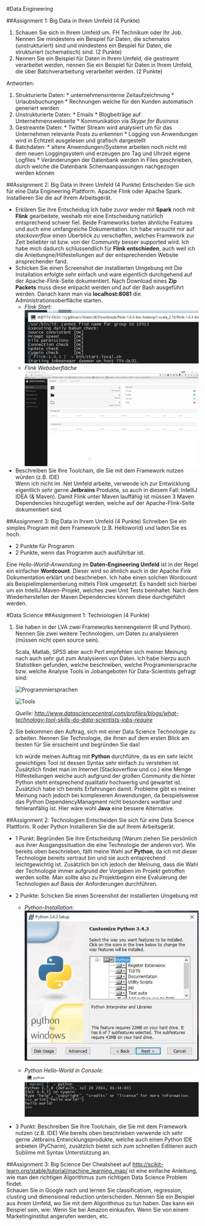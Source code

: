 #Data Engineering

##Assignment 1: Big Data in Ihrem Umfeld (4 Punkte)
1. Schauen Sie sich in Ihrem Umfeld um. FH Technikum oder Ihr Job. Nennen Sie mindestens ein Beispiel für Daten, die schemalos (unstrukturiert) sind und mindestens ein Bespiel für Daten, die strukturiert (schematisch) sind. (2 Punkte)
2. Nennen Sie ein Beispiel für Daten in Ihrem Umfeld, die gestreamt verarbeitet werden, nennen Sie ein Beispiel für Daten in Ihrem Umfeld, die über Batchverarbeitung verarbeitet werden. (2 Punkte)

Antworten:
  1. Strukturierte Daten:
  	* unternehmensinterne Zeitaufzeichnung
  	* Urlaubsbuchungen
  	* Rechnungen welche für den Kunden automatisch generiert werden
  2. Unstrukturierte Daten: 
  	* Emails 
  	* Blogbeiträge auf Unternehmenswebseite
  	* Kommunikation via _Skype for Business_
  3. Gestreamte Daten: 
  	* Twitter Stream wird analysiert um für das Unternehmen relevante Posts zu erkennen
  	* Logging von Anwendungen wird in Echtzeit ausgelesen und grafisch dargestellt
  4. Batchdaten: 
  	* altere Anwendungen/Systeme arbeiten noch nicht mit dem neuen Loggingsystem und erzeugen pro Tag und Uhrzeit eigene Logfiles
  	* Veränderungen der Datenbank werden in Files geschrieben, durch welche die Datenbank Schemaanpassungen nachgezogen werden können
  
##Assignment 2: Big Data in Ihrem Umfeld (4 Punkte)
Entscheiden Sie sich für eine Data Engineering Plattform. Apache Flink oder Apache Spark. Installieren Sie die auf Ihrem Arbeitsgerät.
* Erklären Sie ihre Entscheidug
	Ich habe zuvor weder mit __Spark__ noch mit __Flink__ gearbeitete, weshalb mir eine Entscheidung natürlich entsprechend schwer fiel. Beide Frameworks bieten ähnliche Features und auch eine umfangreiche Dokumentation. 
    Ich habe versucht mir auf _stackoverflow_ einen Überblick zu verschaffen, welches Framework zur Zeit beliebter ist bzw. von der Community besser supported wird. Ich habe mich dadurch schlussendlich für __Flink entschieden__, auch weil ich die Anleitungne/Hilfestellungen auf der entsprechenden Website ansprechender fand.
* Schicken Sie einen Screenshot der installierten Umgebung mit
	Die Installation erfolgte sehr einfach und ware eigentlich durchgehend auf der Apache-Flink-Seite dokumentiert. Nach Download eines __Zip Packets__ muss diese entpackt werden und auf der Bash ausgeführt werden. Danach kann man via __localhost:8081__ die Administrationsoberfläche starten.  
    - _Flink Start:_  
	![Flink Start](https://github.com/duffleit/bld_2016/blob/master/screenshots/console.png?raw=true)
	- _Flink Weboberfläche_  
	![Flink Oberfläche](https://github.com/duffleit/bld_2016/blob/master/screenshots/webinterface.png?raw=true)
* Beschreiben Sie Ihre Toolchain, die Sie mit dem Framework nutzen würden (z.B. IDE)  
	Wenn ich nicht im .Net Umfeld arbeite, verwende ich zur Entwicklung eigentlich sehr gerne __Jetbrains__ Produkte, so auch in diesem Fall: IntelliJ IDEA (& Maven). 
    Damit Flink unter Maven lauffähig ist müssen 3 Maven Dependencies hinzugefügt werden, welche auf der Apache-Flink-Seite dokumentiert sind.

##Assignment 3: Big Data in Ihrem Umfeld (4 Punkte)
Schreiben Sie ein simples Program mit dem Framework (z.B. Helloworld) und laden Sie es hoch.

* 2 Punkte für Programm
* 2 Punkte, wenn das Programm auch ausführbar ist.

Eine _Hello-World-Anwendung_ im __Daten-Engineering Umfeld__ ist in der Regel ein einfacher __Wordcount__. Dieser wird so ähnlich auch in der Apache Fink Dokumentation erklärt und beschrieben. Ich habe einen solchen Wordcount als Beispielimplementierung mittels Flink umgesetzt. Es handelt sich hierbei um ein IntelliJ Maven-Projekt, welches zwei Unit Tests beinhaltet. Nach dem Wiederherstellen der Maven Dependencies können diese durchgeführt werden.
  
#Data Science
##Assignment 1: Technologien (4 Punkte)
1. Sie haben in der LVA zwei Frameworks kennengelernt (R und Python). Nennen Sie zwei weitere Technologien, um Daten zu analysieren (müssen nicht open source sein).

    Scala, Matlab, SPSS aber auch Perl empfehlen sich meiner Meinung nach auch sehr gut zum Analysieren von Daten. 
	Ich habe hierzu auch Statistiken gefunden, welche beschreiben, welche
	Programmiersprache bzw. welche Analyse Tools in Jobangeboten für Data-Scientists gefragt sind:

	![Programmiersprachen](http://api.ning.com/files/HRXB3pTHxIoFxP8VG2ML5FPV5KzCia0LUG5goGrn*ytWqT10vfPhsY*vN*EXPy0rFRASaoKy-6Mt4vPswNGLz4owrc8JhL*A/ProgrammingLanguagesListedinDataScientistJobDescriptions.jpg")

	![Tools](http://api.ning.com/files/HRXB3pTHxIpxa-3eGV*kMF8eukv6ZoX3l2R*VuRqHjZFo1WK3zPg0KSa324eIz*NUZwW2feJtMx3qL1Zs0PAtOu5skjYS-Wv/StatisticalAnalysisToolsListedinDataScientistJobDescriptions.jpg)

	_Quelle: http://www.datasciencecentral.com/profiles/blogs/what-technology-tool-skills-do-data-scientists-jobs-require_

2. Sie bekommen den Auftrag, sich mit einer Data Science Technologie zu arbeiten. Nennen Sie Technologie, die ihnen auf dem ersten Blick am besten für Sie ersscheint und begründen Sie das!

	Ich würde meinen Auftrag mit __Python__ durchführe, da es ein sehr leicht gewichtiges Tool ist dessen Syntax sehr einfach zu verstehen ist. Zusätzlich findet man im Internet (Stackoverflow und co.) eine Menge Hilfestellungen welche auch aufgrund der großen Community die hinter Python steht entsprechend qualitativ hochwertig und gewartet ist. Zusätzlich habe ich bereits Erfahrungen damit. 
    Probleme gibt es meiner Meinung nach jedoch bei komplexeren Anwendungen, da beispielsweise das Python DependencyManagment nicht besonders wartbar und fehleranfällig ist. Hier wäre wohl __Java__ eine bessere Alternative. 

##Assignment 2: Technologien
Entscheiden Sie sich für eine Data Science Plattform. R oder Python Installieren Sie die auf Ihrem Arbeitsgerät.
* 1 Punkt: Begründen Sie ihre Entscheidung (Warum ziehen Sie persönlich aus ihrer Ausgangssituation die eine Technologie der anderen vor).
	Wie bereits oben beschrieben, fällt meine Wahl auf __Python__, da ich mit dieser Technologie bereits vertraut bin und sie auch entsprechend leichtgewichtig ist. Zusätzlich bin ich jedoch der Meinung, dass die Wahl der Technologie immer aufgrund der Vorgaben im Projekt getroffen werden sollte. Man sollte also zu Projektbeginn eine Evaluierung der Technologien auf Basis der Anforderungen durchführen.
* 2 Punkte: Schicken Sie einen Screenshot der installierten Umgebung mit  
	- _Python-Installation:_  
	![Python Installation](https://github.com/duffleit/bld_2016/blob/master/screenshots/python.jpg?raw=true)
    
    - _Python Hello-World in Console:_  
	![Python Hello World](https://github.com/duffleit/bld_2016/blob/master/screenshots/pythonConsole.png?raw=true)
    
* 3 Punkt: Beschreiben Sie Ihre Toolchain, die Sie mit dem Framework nutzen (z.B. IDE)
	Wie bereits oben beschrieben verwende ich sehr gerne Jetbrains Entwicklungsprodukte, welche auch einen Python IDE anbieten (PyCharm), zusätzlich bietet sich zum schnellen Editieren auch Sublime mit Syntax Unterstützung an. 

##Assignment 3: Big Science
Der Cheatsheet auf http://scikit-learn.org/stable/tutorial/machine_learning_map/ ist eine einfache Anleitung, wie man den richtigen Algorithmus zum richtigen Data Science Problem findet.  
Schauen Sie in Google nach und lernen Sie classificatiom, regression, clusting und dimensional reduction unterscheiden. 
Nennen Sie ein Beispiel aus ihrem Umfeld, wo Sie mit dem Algorithmus zu tun haben. Das kann ein Beispiel sein, wie: Wenn Sie bei Amazon einkaufen. Wenn Sie von einem Marketinginstitut angerufen werden, etc.  
